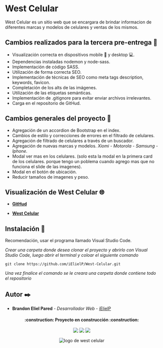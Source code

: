 # West Celular 

West Celular es un sitio web que se encargara de brindar informacion de diferentes marcas y modelos de celulares y ventas de los mismos.

## Cambios realizados para la tercera pre-entrega 📃

* Visualización correcta en dispositivos mobile 📱 y desktop 💻. 
* Dependencias instaladas nodemon y node-sass.
* Implementación de código SASS.
* Utilización de forma correcta SEO.
* Implementación de técnicas de SEO como meta tags description, keywords, favicon.
* Completación de los alts de las imágenes.
* Utilización de las etiquetas semánticas.
* Implementación de .gitignore para evitar enviar archivos irrelevantes.
* Carga en el repositorio de GitHud.

## Cambios generales del proyecto 📄

* Agregación de un accordion de Bootstrap en el index.
* Cambios de estilo y correcciones de errores en el filtrado de celulares.
* Agregación de filtrado de celulares a través de un buscador.
* Agregación de nuevas marcas y modelos. *Xiomi - Motorola - Samsung - Iphone.* 
* Modal ver mas en los celulares. (solo esta la modal en la primera card de los celulares. porque tengo un poblema cuando agrego mas que no funciona el slide de las imagenes).
* Modal en el botón de ubicación.
* Reducir tamaños de imagenes y peso.

## Visualización de West Celular 🌐 

* **[GitHud](https://ielielp.github.io/West-Celular/)**

* **[West Celular](https://west-celular.000webhostapp.com)**

## Instalación 🔧

Recomendación, usar el programa llamado Visual Studio Code.

_Crear una carpeta donde desea clonar el proyecto y abrirlo con Visual Studio Code, luego abrir el terminal y coloar el siguiente comando_

```
git clone https://github.com/iElielP/West-Celular.git
```

_Una vez finalice el comando se le creara una carpeta donde contiene todo el repositorio_

## Autor ✒️

* **Brandon Eliel Pared** - *Desarrollador Web* - [iElielP](https://github.com/iElielP)

<h4 align="center">
:construction: Proyecto en construcción :construction:
</h4>

<p align="center">
  <img src="https://img.shields.io/badge/STATUS-EN%20DESAROLLO-blue">
  <img src="https://img.shields.io/badge/NODE%20SASS-EN%208.0.0-blue">
  <img src="https://img.shields.io/badge/NODEMON-EN%202.0.20-blue">
</p>

<div align="center">

![logo de west celular](https://user-images.githubusercontent.com/113475857/200966923-f8b8678e-b075-417f-a262-78c96fd499f6.png)
</div>
